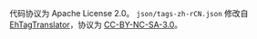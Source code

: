 代码协议为 Apache License 2.0。
`json/tags-zh-rCN.json` 修改自 [EhTagTranslator](https://github.com/Mapaler/EhTagTranslator)，协议为 [CC-BY-NC-SA-3.0](https://creativecommons.org/licenses/by-nc-sa/3.0/)。
